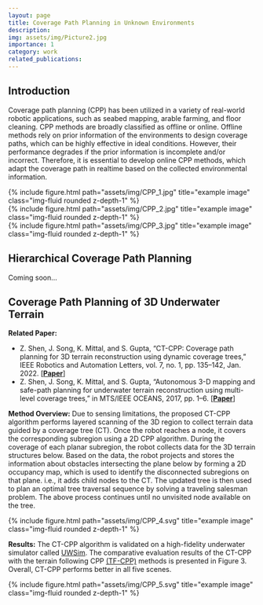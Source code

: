 ```yaml
---
layout: page
title: Coverage Path Planning in Unknown Environments
description:
img: assets/img/Picture2.jpg
importance: 1
category: work
related_publications: 
---
```


## Introduction
Coverage path planning (CPP) has been utilized in a variety of real-world robotic applications, such as seabed mapping, arable farming, and floor cleaning. CPP methods are broadly classified as offline or online. Offline methods rely on prior information of the environments to design coverage paths, which can be highly effective in ideal conditions. However, their performance degrades if the prior information is incomplete and/or incorrect. Therefore, it is essential to develop online CPP methods, which adapt the coverage path in realtime based on the collected environmental information.

<div class="row">
    <div class="col-sm mt-3 mt-md-0">
        {% include figure.html path="assets/img/CPP_1.jpg" title="example image" class="img-fluid rounded z-depth-1" %}
    </div>
    <div class="col-sm mt-3 mt-md-0">
        {% include figure.html path="assets/img/CPP_2.jpg" title="example image" class="img-fluid rounded z-depth-1" %}
    </div>
    <div class="col-sm mt-3 mt-md-0">
        {% include figure.html path="assets/img/CPP_3.jpg" title="example image" class="img-fluid rounded z-depth-1" %}
    </div>
</div>

## Hierarchical Coverage Path Planning
Coming soon...

## Coverage Path Planning of 3D Underwater Terrain

**Related Paper:**
- Z. Shen, J. Song, K. Mittal, and S. Gupta, “CT-CPP: Coverage path planning for 3D terrain reconstruction using dynamic coverage trees,” IEEE Robotics and Automation Letters, vol. 7, no. 1, pp. 135–142, Jan. 2022. [<b><a href="https://ieeexplore.ieee.org/abstract/document/9573264">Paper</a></b>]
- Z. Shen, J. Song, K. Mittal, and S. Gupta, “Autonomous 3-D mapping and safe-path planning for underwater terrain reconstruction using multi-level coverage trees,” in MTS/IEEE OCEANS, 2017, pp. 1–6. [<b><a href="https://ieeexplore.ieee.org/document/8232157">Paper</a></b>]

**Method Overview:**
Due to sensing limitations, the proposed CT-CPP algorithm performs layered scanning of the 3D region to collect terrain data guided by a coverage tree (CT). Once the robot reaches a node, it covers the corresponding subregion using a 2D CPP algorithm. During the coverage of each planar subregion, the robot collects data for the 3D terrain structures below. Based on the data, the robot projects and stores the information about obstacles intersecting the plane below by forming a 2D occupancy map, which is used to identify the disconnected subregions on that plane. i.e., it adds child nodes to the CT. The updated tree is then used to plan an optimal tree traversal sequence by solving a traveling salesman problem. The above process continues until no unvisited node available on the tree.

<div class="row">
    <div class="col-sm mt-3 mt-md-0">
        {% include figure.html path="assets/img/CPP_4.svg" title="example image" class="img-fluid rounded z-depth-1" %}
    </div>
</div>

**Results:**
The CT-CPP algorithm is validated on a high-fidelity underwater simulator called [UWSim](https://wiki.ros.org/uwsim). The comparative evaluation results of the CT-CPP with the terrain following CPP [(TF-CPP)](https://link.springer.com/article/10.1007/BF00141150) methods is presented in Figure 3. Overall, CT-CPP performs better in all five scenes.

<div class="row">
    <div class="col-sm mt-3 mt-md-0">
        {% include figure.html path="assets/img/CPP_5.svg" title="example image" class="img-fluid rounded z-depth-1" %}
    </div>
</div>
